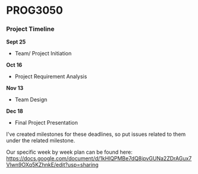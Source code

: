 # PROG3050

### Project Timeline

**Sept 25**
- Team/ Project Initiation

**Oct 16**
- Project Requirement Analysis

**Nov 13**
- Team Design

**Dec 18**
- Final Project Presentation

I've created milestones for these deadlines, so put issues related to them under the related milestone.

Our specific week by week plan can be found here:
https://docs.google.com/document/d/1kHlQPMBe7dQ8jpvGUNa2ZDrAGux7Vlwn9OXq5KZhnkE/edit?usp=sharing
